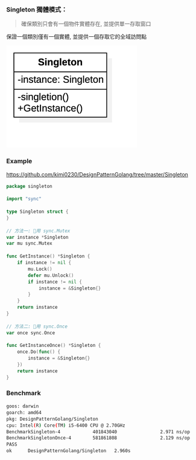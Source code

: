 ### Singleton 獨體模式：
> 確保類別只會有一個物件實體存在, 並提供單一存取窗口

保證一個類別僅有一個實體, 並提供一個存取它的全域訪問點

![UML](https://github.com/kimi0230/DesignPatternGolang/blob/master/UML/Singleton.png?raw=true)

### Example
https://github.com/kimi0230/DesignPatternGolang/tree/master/Singleton 

```go
package singleton

import "sync"

type Singleton struct {
}

// 方法一: 用 sync.Mutex
var instance *Singleton
var mu sync.Mutex

func GetInstance() *Singleton {
	if instance != nil {
		mu.Lock()
		defer mu.Unlock()
		if instance != nil {
			instance = &Singleton{}
		}
	}
	return instance
}

// 方法二: 用 sync.Once
var once sync.Once

func GetInstanceOnce() *Singleton {
	once.Do(func() {
		instance = &Singleton{}
	})
	return instance
}

```

### Benchmark
```sh
goos: darwin
goarch: amd64
pkg: DesignPatternGolang/Singleton
cpu: Intel(R) Core(TM) i5-6400 CPU @ 2.70GHz
BenchmarkSingleton-4            401843040                2.971 ns/op           0 B/op          0 allocs/op
BenchmarkSingletonOnce-4        581861808                2.129 ns/op           0 B/op          0 allocs/op
PASS
ok      DesignPatternGolang/Singleton   2.960s
```